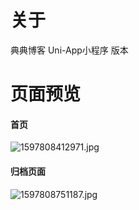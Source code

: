 # 关于
典典博客 Uni-App小程序 版本
# 页面预览
#### 首页
![1597808412971.jpg](https://static.saintic.com/picbed/huang/2020/08/19/1597808412971.jpg)

#### 归档页面
![1597808751187.jpg](https://static.saintic.com/picbed/huang/2020/08/19/1597808751187.jpg)
